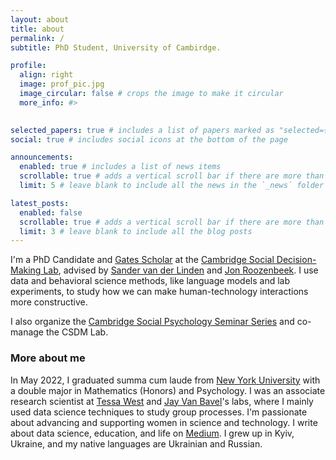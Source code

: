 ```yaml
---
layout: about
title: about
permalink: /
subtitle: PhD Student, University of Cambirdge. 

profile:
  align: right
  image: prof_pic.jpg
  image_circular: false # crops the image to make it circular
  more_info: #>
  

selected_papers: true # includes a list of papers marked as "selected={true}"
social: true # includes social icons at the bottom of the page

announcements:
  enabled: true # includes a list of news items
  scrollable: true # adds a vertical scroll bar if there are more than 3 news items
  limit: 5 # leave blank to include all the news in the `_news` folder

latest_posts:
  enabled: false
  scrollable: true # adds a vertical scroll bar if there are more than 3 new posts items
  limit: 3 # leave blank to include all the blog posts
---
```



I'm a PhD Candidate and [Gates Scholar](https://www.gatescambridge.org) at the [Cambridge Social Decision-Making Lab](https://www.sdmlab.psychol.cam.ac.uk/staff/yara-kyrychenko), advised by [Sander van der Linden](https://www.sdmlab.psychol.cam.ac.uk/staff/prof-sander-van-der-linden) and [Jon Roozenbeek](https://www.kcl.ac.uk/people/jon-roozenbeek). I use data and behavioral science methods, like language models and lab experiments, to study how we can make human-technology interactions more constructive. 

I also organize the [Cambridge Social Psychology Seminar Series](https://talks.cam.ac.uk/show/index/9110) and co-manage the CSDM Lab. 

### More about me

In May 2022, I graduated summa cum laude from [New York University](https://www.nyu.edu) with a double major in Mathematics (Honors) and Psychology. I was an associate research scientist at [Tessa West](https://tessawestlab.hosting.nyu.edu) and [Jay Van Bavel](https://www.jayvanbavel.com/lab)'s labs, where I mainly used data science techniques to study group processes. I'm passionate about advancing and supporting women in science and technology. I write about data science, education, and life on [Medium](https://medium.com/@k.yara). I grew up in Kyiv, Ukraine, and my native languages are Ukrainian and Russian. 

